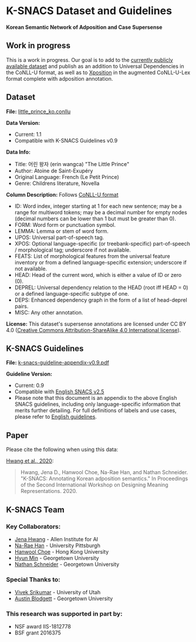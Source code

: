 # K-SNACS Dataset and Guidelines
**Korean Semantic Network of Adposition and Case Supersense**

## Work in progress
This is a work in progress. Our goal is to add to the
[currently publicly available dataset](https://github.com/jenahwang/k-snacs)
and publish as an addition to Universal Dependencies in the CoNLL-U format, 
as well as to [Xposition](http://flat.nert.georgetown.edu/) in the augmented CoNLL-U-Lex
format complete with adposition annotation.

## Dataset
**File:** [little_prince_ko.conllu](./little_prince_ko.conllu)

**Data Version:**  
* Current: 1.1
* Compatible with K-SNACS Guidelines v0.9

**Data Info:** 
* Title: 어린 왕자 (erin wangca) "The Little Prince"
* Author: Atoine de Saint-Exupéry 
* Original Language: French (Le Petit Prince)
* Genre: Childrens literature, Novella

**Column Description:**
Follows [CoNLL-U format](https://universaldependencies.org/format.html)
* ID: Word index, integer starting at 1 for each new sentence; may be a range for multiword tokens; may be a decimal number for empty nodes (decimal numbers can be lower than 1 but must be greater than 0).
* FORM: Word form or punctuation symbol.
* LEMMA: Lemma or stem of word form.
* UPOS: Universal part-of-speech tag.
* XPOS: Optional language-specific (or treebank-specific) part-of-speech / morphological tag; underscore if not available.
* FEATS: List of morphological features from the universal feature inventory or from a defined language-specific extension; underscore if not available.
* HEAD: Head of the current word, which is either a value of ID or zero (0).
* DEPREL: Universal dependency relation to the HEAD (root iff HEAD = 0) or a defined language-specific subtype of one.
* DEPS: Enhanced dependency graph in the form of a list of head-deprel pairs.
* MISC: Any other annotation.

**License:**
This dataset's supersense annotations are licensed under CC BY 4.0 ([Creative Commons Attribution-ShareAlike 4.0 International license](https://creativecommons.org/licenses/by/4.0/legalcode)).

## K-SNACS Guidelines

**File:** [k-snacs-guideline-appendix-v0.9.pdf](k-snacs-guideline-appendix-v0.9.pdf)

**Guideline Version:**
* Current: 0.9
* Compatible with [English SNACS v2.5](https://arxiv.org/abs/1704.02134)
* Please note that this document is an appendix to the above English SNACS guidelines, including only language-specific information that merits further detailing. For full definitions of labels and use cases, please refer to [English guidelines](https://arxiv.org/abs/1704.02134).


## Paper
Please cite the following when using this data:

[Hwang et al., 2020](https://www.aclweb.org/anthology/2020.dmr-1.6/):
> Hwang, Jena D., Hanwool Choe, Na-Rae Han, and Nathan Schneider. "K-SNACS: Annotating Korean adposition semantics." In Proceedings of the Second International Workshop on Designing Meaning Representations. 2020. 



## K-SNACS Team

### Key Collaborators:

* [Jena Hwang](https://jdch00.github.io/) - Allen Institute for AI
* [Na-Rae Han](http://www.pitt.edu/~naraehan/) - University Pittsburgh 
* [Hanwool Choe](https://english.hku.hk/people/Faculty/258/Dr_Hanwool_Choe) - Hong Kong University
* [Hyun Min](https://aatlantise.science/georgetown/) - Georgetown University
* [Nathan Schneider](http://people.cs.georgetown.edu/nschneid/) - Georgetown University

### Special Thanks to:

* [Vivek Srikumar](https://svivek.com/) - University of Utah
* [Austin Blodgett](https://www.austinblodgett.org/) - Georgetown University


### This research was supported in part by:

* NSF award IIS-1812778
* BSF grant 2016375